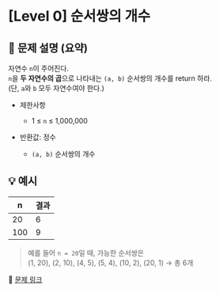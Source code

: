 # [Level 0] 순서쌍의 개수

## 📝 문제 설명 (요약)  
자연수 `n`이 주어진다.  
`n`을 **두 자연수의 곱**으로 나타내는 `(a, b)` 순서쌍의 개수를 return 하라.  
(단, `a`와 `b` 모두 자연수여야 한다.)

- 제한사항  
  - 1 ≤ `n` ≤ 1,000,000

- 반환값: 정수  
  - `(a, b)` 순서쌍의 개수

## 💡 예시
| n | 결과 |
|---|------|
| 20 | 6 |
| 100 | 9 |

> 예를 들어 `n = 20`일 때, 가능한 순서쌍은  
> (1, 20), (2, 10), (4, 5), (5, 4), (10, 2), (20, 1) → 총 6개

🔗 [문제 링크](https://school.programmers.co.kr/learn/courses/30/lessons/120836)
